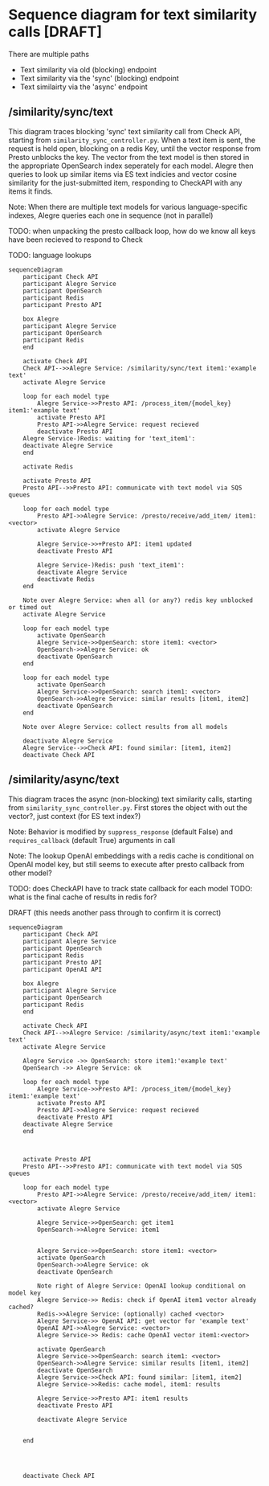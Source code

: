 # Sequence diagram for text similarity calls [DRAFT]

There are multiple paths

* Text similarity via old (blocking) endpoint
* Text similarity via the 'sync' (blocking) endpoint
* Text similairty via the 'async' endpoint



## /similarity/sync/text 

 This diagram traces blocking  'sync' text similarity call from Check API, starting from `similarity_sync_controller.py`.  When a text item is sent, the request is held open, blocking on a redis Key, until the vector response from Presto unblocks the key. The vector from the text model is then stored in the appropriate OpenSearch index seperately for each model.  Alegre then queries to look up similar items via ES text indicies and vector cosine similarity for the just-submitted item, responding to CheckAPI with any items it finds. 

Note: When there are multiple text models for various language-specific indexes, Alegre queries each one in sequence (not in parallel)

TODO: when unpacking the presto callback loop, how do we know all keys have been recieved to respond to Check

TODO: language lookups

```mermaid
sequenceDiagram
    participant Check API
    participant Alegre Service
    participant OpenSearch
    participant Redis
    participant Presto API

    box Alegre
    participant Alegre Service
    participant OpenSearch
    participant Redis
    end
    
    activate Check API
    Check API-->>Alegre Service: /similarity/sync/text item1:'example text'
    activate Alegre Service

    loop for each model type
        Alegre Service->>Presto API: /process_item/{model_key} item1:'example text'
        activate Presto API
        Presto API->>Alegre Service: request recieved 
        deactivate Presto API
    Alegre Service-)Redis: waiting for 'text_item1':
    deactivate Alegre Service
    end
    
    activate Redis

    activate Presto API
    Presto API-->>Presto API: communicate with text model via SQS queues
    
    loop for each model type
        Presto API->>Alegre Service: /presto/receive/add_item/ item1: <vector> 
        activate Alegre Service

        Alegre Service->>+Presto API: item1 updated
        deactivate Presto API
        
        Alegre Service-)Redis: push 'text_item1':
        deactivate Alegre Service
        deactivate Redis
    end

    Note over Alegre Service: when all (or any?) redis key unblocked or timed out
    activate Alegre Service
    
    loop for each model type
        activate OpenSearch
        Alegre Service->>OpenSearch: store item1: <vector>
        OpenSearch->>Alegre Service: ok
        deactivate OpenSearch
    end

    loop for each model type
        activate OpenSearch
        Alegre Service->>OpenSearch: search item1: <vector>
        OpenSearch->>Alegre Service: similar results [item1, item2]
        deactivate OpenSearch
    end

    Note over Alegre Service: collect results from all models

    deactivate Alegre Service
    Alegre Service-->>Check API: found similar: [item1, item2]
    deactivate Check API

```

## /similarity/async/text 

This diagram traces the async (non-blocking) text similarity calls, starting from `similarity_sync_controller.py`.  First stores the object with out the vector?, just context (for ES text index?)  

Note: Behavior is modified by `suppress_response` (default False) and `requires_callback` (default True) arguments in call

Note: The lookup OpenAI embeddings with a redis cache is conditional on OpenAI model key, but still seems to execute after presto callback from other model?

TODO: does CheckAPI have to track state callback for each model
TODO: what is the final cache of results in redis for?

DRAFT (this needs another pass through to confirm it is correct)
```mermaid
sequenceDiagram
    participant Check API
    participant Alegre Service
    participant OpenSearch
    participant Redis
    participant Presto API
    participant OpenAI API

    box Alegre
    participant Alegre Service
    participant OpenSearch
    participant Redis
    end
    
    activate Check API
    Check API-->>Alegre Service: /similarity/async/text item1:'example text'
    activate Alegre Service

    Alegre Service ->> OpenSearch: store item1:'example text'
    OpenSearch ->> Alegre Service: ok

    loop for each model type
        Alegre Service->>Presto API: /process_item/{model_key} item1:'example text'
        activate Presto API
        Presto API->>Alegre Service: request recieved 
        deactivate Presto API
    deactivate Alegre Service
    end
    
  

    activate Presto API
    Presto API-->>Presto API: communicate with text model via SQS queues
    
    loop for each model type
        Presto API->>Alegre Service: /presto/receive/add_item/ item1: <vector> 
        activate Alegre Service
        
        Alegre Service->>OpenSearch: get item1
        OpenSearch->>Alegre Service: item1

        
        Alegre Service->>OpenSearch: store item1: <vector>
        activate OpenSearch
        OpenSearch->>Alegre Service: ok
        deactivate OpenSearch

        Note right of Alegre Service: OpenAI lookup conditional on model key
        Alegre Service->> Redis: check if OpenAI item1 vector already cached?
        Redis->>Alegre Service: (optionally) cached <vector>
        Alegre Service->> OpenAI API: get vector for 'example text'
        OpenAI API->>Alegre Service: <vector>
        Alegre Service->> Redis: cache OpenAI vector item1:<vector>

        activate OpenSearch
        Alegre Service->>OpenSearch: search item1: <vector>
        OpenSearch->>Alegre Service: similar results [item1, item2]
        deactivate OpenSearch
        Alegre Service->>Check API: found similar: [item1, item2]
        Alegre Service->>Redis: cache model, item1: results 

        Alegre Service->>Presto API: item1 results
        deactivate Presto API

        deactivate Alegre Service


    end




    deactivate Check API

```
